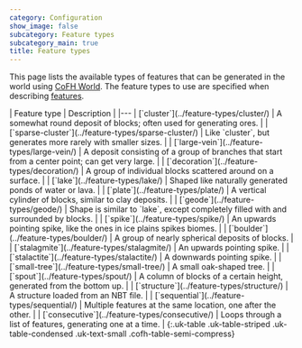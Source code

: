 ```yaml
---
category: Configuration
show_image: false
subcategory: Feature types
subcategory_main: true
title: Feature types
---
```


This page lists the available types of features that can be generated in the
world using [CoFH World](../../). The feature types to use are specified when
describing [features](../feature-format/).

<div class="uk-overflow-container" markdown="block">
| Feature type | Description |
|---
| [`cluster`](../feature-types/cluster/) | A somewhat round deposit of blocks; often used for generating ores. |
| [`sparse-cluster`](../feature-types/sparse-cluster/) | Like `cluster`, but generates more rarely with smaller sizes. |
| [`large-vein`](../feature-types/large-vein/) | A deposit consisting of a group of branches that start from a center point; can get very large. |
| [`decoration`](../feature-types/decoration/) | A group of individual blocks scattered around on a surface. |
| [`lake`](../feature-types/lake/) | Shaped like naturally generated ponds of water or lava. |
| [`plate`](../feature-types/plate/) | A vertical cylinder of blocks, similar to clay deposits. |
| [`geode`](../feature-types/geode/) | Shape is similar to `lake`, except completely filled with and surrounded by blocks. |
| [`spike`](../feature-types/spike/) | An upwards pointing spike, like the ones in ice plains spikes biomes. |
| [`boulder`](../feature-types/boulder/) | A group of nearly spherical deposits of blocks. |
| [`stalagmite`](../feature-types/stalagmite/) | An upwards pointing spike. |
| [`stalactite`](../feature-types/stalactite/) | A downwards pointing spike. |
| [`small-tree`](../feature-types/small-tree/) | A small oak-shaped tree. |
| [`spout`](../feature-types/spout/) | A column of blocks of a certain height, generated from the bottom up. |
| [`structure`](../feature-types/structure/) | A structure loaded from an NBT file. |
| [`sequential`](../feature-types/sequential/) | Multiple features at the same location, one after the other. |
| [`consecutive`](../feature-types/consecutive/) | Loops through a list of features, generating one at a time. |
{:.uk-table .uk-table-striped .uk-table-condensed .uk-text-small .cofh-table-semi-compress}
</div>
